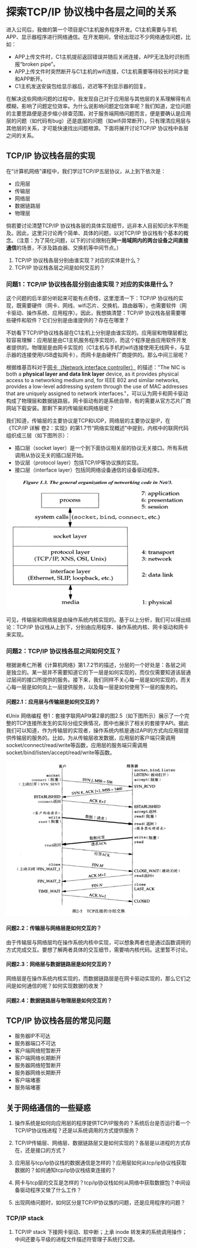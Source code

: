 # 探索TCP/IP 协议栈中各层之间的关系

进入公司后，我做的第一个项目是C1主机服务程序开发。C1主机需要与手机APP、显示器程序进行网络通信。在开发期间，曾经出现过不少网络通信问题，比如：

- APP上传文件时，C1主机提前返回错误并随后关闭连接，APP无法及时识别而报“broken pipe”。
- APP上传文件时突然断开与C1主机的wifi连接，C1主机需要等待较长时间才能和APP断开。
- C1主机发送安装包给显示器后，迟迟等不到显示器的回复。

在解决这些网络问题的过程中，我发现自己对于应用层与其他层的关系理解得有点模糊，影响了问题定位效率。为什么说影响问题定位效率呢？我们知道，定位问题的主要思路便是逐步缩小排查范围，对于服务端网络问题而言，便是要确认是应用层的问题（如代码有bug）还是底层的问题（如wifi异常断开）。只有理清应用层与其他层的关系，才可能快速找出问题根源。下面将展开讨论TCP/IP 协议栈中各层之间的关系。

## TCP/IP 协议栈各层的实现

在“计算机网络”课程中，我们学过TCP/IP五层协议，从上到下依次是：

- 应用层
- 传输层
- 网络层
- 数据链路层
- 物理层

倘若要讨论清楚TCP/IP 协议栈各层的具体实现细节，远非本人目前知识水平所能及。因此，这里只讨论两个简单、具体的问题，以对TCP/IP 协议栈有个基本的概念。（注意：为了简化问题，以下的讨论限制在**同一局域网内的两台设备之间直接通信**的场景，不涉及路由器、交换机等中间节点。）

1. TCP/IP 协议栈各层分别由谁实现？对应的实体是什么？
2. TCP/IP 协议栈各层之间是如何交互的？

### 问题1：TCP/IP 协议栈各层分别由谁实现？对应的实体是什么？

这个问题的后半部分听起来可能有点奇怪，这里澄清一下：TCP/IP 协议栈的实现，既需要硬件（网卡、网线、wifi芯片、交换机、路由器等），也需要软件（网卡驱动、操作系统、应用程序）。因此，我想搞清楚：TCP/IP 协议栈各层需要哪些硬件和软件？它们分别是由谁提供的？存在在哪里？

不妨看下TCP/IP协议栈各层在C1主机上分别是由谁实现的。应用层和物理层都比较容易理解：应用层是由C1主机服务程序实现的，而这个程序是由应用软件开发者提供的。物理层是由网卡实现的（C1主机与手机的wifi连接使用无线网卡，与显示器的连接使用USB虚拟网卡），而网卡是由硬件厂商提供的。那么中间三层呢？

根据维基百科对于[网卡（Network interface controller）](https://en.wikipedia.org/wiki/Network_interface_controller) 的描述："The NIC is both a **physical layer and data link layer** device, as it provides physical access to a networking medium and, for IEEE 802 and similar networks, provides a low-level addressing system through the use of MAC addresses that are uniquely assigned to network interfaces."，可以认为网卡和网卡驱动构成了物理层和数据链路层。网卡驱动有的是系统自带，有的需要从官方芯片厂商网站下载安装。那剩下来的传输层和网络层呢？

我们知道，传输层的主要协议是TCP和UDP，网络层的主要协议是IP，在《TCP/IP 详解 卷2：实现》的第1.7节“网络实现概述”中提到，内核中的联网代码组织成三层（如下图所示）：

- 插口层（socket layer）是一个到下面协议相关层的协议无关接口。所有系统调用从协议无关的插口层开始。
- 协议层（protocol layer）包括TCP/IP等协议族的实现。
- 接口层（interface layer）包括同网络设备通信的设备驱动程序。

![Net/3联网代码的大概组织](images/the_general_organization_of_networking_code_in_net_3.png)

可见，传输层和网络层是由操作系统内核实现的。基于以上分析，我们可以得出结论：TCP/IP 协议栈从上到下，分别由应用程序、操作系统内核、网卡驱动和网卡来实现。

### 问题2：TCP/IP 协议栈各层之间如何交互？

根据谢希仁所著《计算机网络》第1.7.2节的描述，分层的一个好处是：各层之间是独立的。某一层并不需要知道它的下一层是如何实现的，而仅仅需要知道该层通过层间的接口所提供的服务。接下来，我们同样不关心每一层是如何实现的，而关心每一层是如何向上一层提供服务，以及每一层是如何使用下一层的服务的。

#### 问题2.1：应用层与传输层是如何交互的？

《Unix 网络编程 卷1：套接字联网API》第2章的图2.5（如下图所示）展示了一个完整的TCP连接所发生的实际分组交换情况，图中也展示了相关的套接字API。据此我们可以知道，作为传输层的实现者，操作系统内核是通过API的方式向应用层提供传输层的服务的。比如，为从传输层收发数据，应用层的客户端只需调用socket/connect/read/write等函数，应用层的服务端只需调用socket/bind/listen/accept/read/write等函数。

![TCP连接的分组交换](images/package_switch_in_tcp_connection.png)

#### 问题2.2：传输层与网络层是如何交互的？

由于传输层与网络层均在操作系统内核中实现，可以想象两者也是通过函数调用的方式完成交互。要想了解两者具体的交互细节，需要啃内核代码。这里暂不讨论。

#### 问题2.3：网络层与数据链路层是如何交互的？

网络层是在操作系统内核实现的，而数据链路层是在网卡驱动实现的，那么它们之间是如何通信的呢？如何实现数据的收发？

#### 问题2.4：数据链路层与物理层是如何交互的？

## TCP/IP 协议栈各层的常见问题

- 服务器IP不可达
- 服务器端口不可达
- 客户端网络短暂断开
- 客户端网络长期断开
- 服务器网络短暂断开
- 服务器网络长期断开
- 客户端堵塞
- 服务端堵塞

## 关于网络通信的一些疑惑

1. 操作系统是如何向应用层的程序提供TCP/IP服务的？系统后台是否运行着一个TCP/IP协议栈进程？还是以系统调用的方式提供服务？

2. TCP/IP传输层、网络层、数据链路层又是如何实现的？各层是以进程的方式存在，还是接口的方式？

3. 应用层与tcp/ip协议栈的数据通信是怎样的？应用层如何从tcp/ip协议栈获取数据的？如何通知tcp/ip协议栈结束连接的？

4. 网卡与tcp层的交互是怎样的？tcp/ip协议栈如何从网络中获取数据包？中间设备驱动程序又做了什么工作？

5. 出现网络问题时，如何区分是TCP/IP协议族的问题，还是应用程序的问题？

### TCP/IP stack

1. TCP/IP stack 下接网卡驱动、软中断；上承 inode 转发来的系统调用操作；中间还要与平级的进程文件描述符管理子系统打交道。
